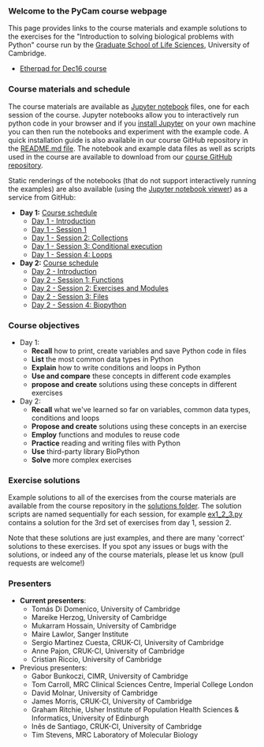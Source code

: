 ### Welcome to the PyCam course webpage
This page provides links to the course materials and example solutions to the exercises for the "Introduction to solving biological problems with Python" course run by the [Graduate School of Life Sciences](http://www.training.cam.ac.uk/gsls/), University of Cambridge.

- [Etherpad for Dec16 course](https://public.etherpad-mozilla.org/p/pycam-dec16)

### Course materials and schedule
The course materials are available as [Jupyter notebook](http://jupyter.org/) files,
one for each session of the course. Jupyter notebooks allow you to interactively run python code in your browser
and if you [install Jupyter](https://jupyter.readthedocs.io/en/latest/install.html) on your own machine
you can then run the notebooks and experiment with the example code. A quick installation guide is also available
in our course GitHub repository in the [README.md file](https://github.com/pycam/python-intro/blob/master/README.md).
The notebook and example data files as well as scripts used in the course are available to download from
our [course GitHub repository](https://github.com/pycam/python-intro).

Static renderings of the notebooks (that do not support interactively running the examples)
are also available (using the [Jupyter notebook viewer](http://nbviewer.jupyter.org/)) as a service from GitHub:

- **Day 1:** [Course schedule](https://github.com/pycam/python-intro/blob/master/Introduction_to_python_day_1_introduction.ipynb)
  - [Day 1 - Introduction](https://github.com/pycam/python-intro/blob/master/Introduction_to_python_day_1_introduction.ipynb)
  - [Day 1 - Session 1](https://github.com/pycam/python-intro/blob/master/Introduction_to_python_day_1_session_1.ipynb)
  - [Day 1 - Session 2: Collections](https://github.com/pycam/python-intro/blob/master/Introduction_to_python_day_1_session_2.ipynb)
  - [Day 1 - Session 3: Conditional execution](https://github.com/pycam/python-intro/blob/master/Introduction_to_python_day_1_session_3.ipynb)
  - [Day 1 - Session 4: Loops](https://github.com/pycam/python-intro/blob/master/Introduction_to_python_day_1_session_4.ipynb)
- **Day 2:** [Course schedule](https://github.com/pycam/python-intro/blob/master/Introduction_to_python_day_2_introduction.ipynb)
  - [Day 2 - Introduction](https://github.com/pycam/python-intro/blob/master/Introduction_to_python_day_2_introduction.ipynb)
  - [Day 2 - Session 1: Functions](https://github.com/pycam/python-intro/blob/master/Introduction_to_python_day_2_session_1.ipynb)
  - [Day 2 - Session 2: Exercises and Modules](https://github.com/pycam/python-intro/blob/master/Introduction_to_python_day_2_session_2.ipynb)
  - [Day 2 - Session 3: Files](https://github.com/pycam/python-intro/blob/master/Introduction_to_python_day_2_session_3.ipynb)
  - [Day 2 - Session 4: Biopython](https://github.com/pycam/python-intro/blob/master/Introduction_to_python_day_2_session_4.ipynb)

### Course objectives
- Day 1:
  - **Recall** how to print, create variables and save Python code in files
  - **List** the most common data types in Python
  - **Explain** how to write conditions and loops in Python
  - **Use and compare** these concepts in different code examples
  - **propose and create** solutions using these concepts in different exercises
- Day 2:
  - **Recall** what we've learned so far on variables, common data types, conditions and loops
  - **Propose and create** solutions using these concepts in an exercise
  - **Employ** functions and modules to reuse code
  - **Practice** reading and writing files with Python
  - **Use** third-party library BioPython
  - **Solve** more complex exercises

### Exercise solutions
Example solutions to all of the exercises from the course materials are available from the
course repository in the [solutions folder](https://github.com/pycam/python-intro/tree/master/solutions).
The solution scripts are named sequentially for each session,
for example [ex1_2_3.py](https://github.com/pycam/python-intro/blob/master/solutions/ex1_2_3.py) contains a solution for the 3rd set of exercises from day 1, session 2.

Note that these solutions are just examples, and there are many 'correct' solutions to these exercises. If you spot any issues or bugs with the solutions, or indeed any of the course materials, please let us know (pull requests are welcome!)

### Presenters
- **Current presenters**:
  - Tomás Di Domenico, University of Cambridge
  - Mareike Herzog, University of Cambridge
  - Mukarram Hossain, University of Cambridge
  - Maire Lawlor, Sanger Institute
  - Sergio Martinez Cuesta, CRUK-CI, University of Cambridge
  - Anne Pajon, CRUK-CI, University of Cambridge
  - Cristian Riccio, University of Cambridge
- Previous presenters:
  - Gabor Bunkoczi, CIMR, University of Cambridge
  - Tom Carroll, MRC Clinical Sciences Centre, Imperial College London
  - David Molnar, University of Cambridge
  - James Morris, CRUK-CI, University of Cambridge
  - Graham Ritchie, Usher Institute of Population Health Sciences & Informatics, University of Edinburgh
  - Inês de Santiago, CRUK-CI, University of Cambridge
  - Tim Stevens, MRC Laboratory of Molecular Biology
